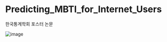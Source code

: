 # Predicting_MBTI_for_Internet_Users
한국통계학회 포스터 논문

![image](https://user-images.githubusercontent.com/73769046/181724820-38aedc57-d199-40b6-a83a-436131c2899e.png)
